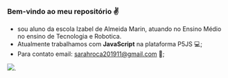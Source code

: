 ### Bem-vindo ao meu repositório ✌

- sou aluno da escola Izabel de Almeida Marin, atuando no Ensino Médio no ensino de Tecnologia e Robotica.
- Atualmente trabalhamos com **JavaScript** na plataforma P5JS 💻;
- Para contato email: sarahroca201911@gmail.com 🧧;

![](https://media1.tenor.com/m/YS2hbVD4hGIAAAAC/anime-noragami.gif).

